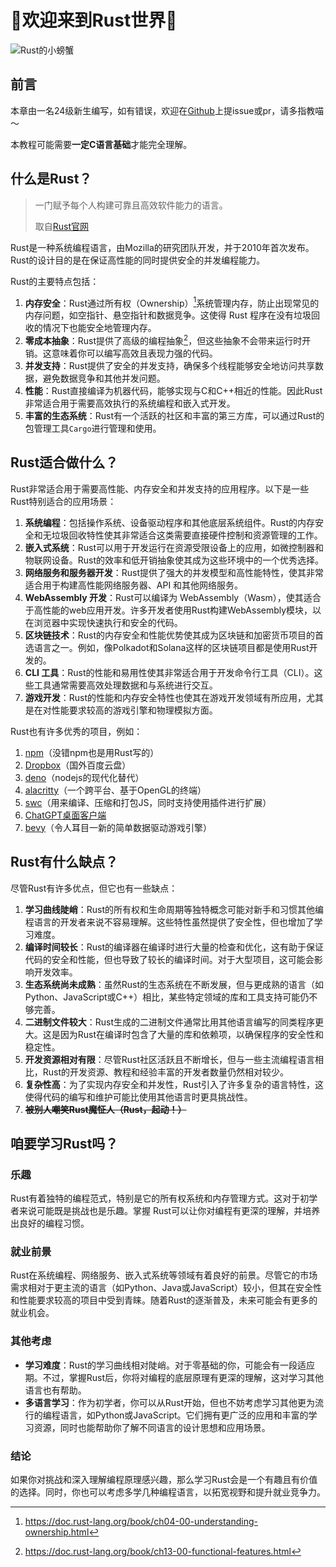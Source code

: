 # 🦀欢迎来到Rust世界🦀

![Rust的小螃蟹](https://pic.imgdb.cn/item/66a86445d9c307b7e9c0fdaa.gif "可爱的小🦀")

## 前言

本章由一名24级新生编写，如有错误，欢迎在[Github](https://github.com/camera-2018/hdu-cs-wiki "其实也可以点左上角喵～（")上提issue或pr，请多指教喵～

本教程可能需要**一定C语言基础**才能完全理解。

## 什么是Rust？

> 一门赋予每个人构建可靠且高效软件能力的语言。
>
> 取自[Rust官网](https://www.rust-lang.org/zh-CN/)

Rust是一种系统编程语言，由Mozilla的研究团队开发，并于2010年首次发布。Rust的设计目的是在保证高性能的同时提供安全的并发编程能力。

Rust的主要特点包括：

1. **内存安全**：Rust通过所有权（Ownership）[^1]系统管理内存，防止出现常见的内存问题，如空指针、悬空指针和数据竞争。这使得 Rust 程序在没有垃圾回收的情况下也能安全地管理内存。
2. **零成本抽象**：Rust提供了高级的编程抽象[^2]，但这些抽象不会带来运行时开销。这意味着你可以编写高效且表现力强的代码。
3. **并发支持**：Rust提供了安全的并发支持，确保多个线程能够安全地访问共享数据，避免数据竞争和其他并发问题。
4. **性能**：Rust直接编译为机器代码，能够实现与C和C++相近的性能。因此Rust非常适合用于需要高效执行的系统编程和嵌入式开发。
5. **丰富的生态系统**：Rust有一个活跃的社区和丰富的第三方库，可以通过Rust的包管理工具`Cargo`进行管理和使用。

[^1]: <https://doc.rust-lang.org/book/ch04-00-understanding-ownership.html>
[^2]: <https://doc.rust-lang.org/book/ch13-00-functional-features.html>

## Rust适合做什么？

Rust非常适合用于需要高性能、内存安全和并发支持的应用程序。以下是一些Rust特别适合的应用场景：

1. **系统编程**：包括操作系统、设备驱动程序和其他底层系统组件。Rust的内存安全和无垃圾回收特性使其非常适合这类需要直接硬件控制和资源管理的工作。
2. **嵌入式系统**：Rust可以用于开发运行在资源受限设备上的应用，如微控制器和物联网设备。Rust的效率和低开销抽象使其成为这些环境中的一个优秀选择。
3. **网络服务和服务器开发**：Rust提供了强大的并发模型和高性能特性，使其非常适合用于构建高性能网络服务器、API 和其他网络服务。
4. **WebAssembly 开发**：Rust可以编译为 WebAssembly（Wasm），使其适合于高性能的web应用开发。许多开发者使用Rust构建WebAssembly模块，以在浏览器中实现快速执行和安全的代码。
5. **区块链技术**：Rust的内存安全和性能优势使其成为区块链和加密货币项目的首选语言之一。例如，像Polkadot和Solana这样的区块链项目都是使用Rust开发的。
6. **CLI 工具**：Rust的性能和易用性使其非常适合用于开发命令行工具（CLI）。这些工具通常需要高效处理数据和与系统进行交互。
7. **游戏开发**：Rust的性能和内存安全特性也使其在游戏开发领域有所应用，尤其是在对性能要求较高的游戏引擎和物理模拟方面。

Rust也有许多优秀的项目，例如：

1. [npm](https://www.npmjs.com)（没错npm也是用Rust写的）
2. [Dropbox](https://www.dropbox.com)（国外百度云盘）
3. [deno](https://github.com/denoland/deno)（nodejs的现代化替代）
4. [alacritty](https://github.com/alacritty/alacritty)（一个跨平台、基于OpenGL的终端）
5. [swc](https://github.com/swc-project/swc)（用来编译、压缩和打包JS，同时支持使用插件进行扩展）
6. [ChatGPT桌面客户端](https://github.com/lencx/ChatGPT)
7. [bevy](https://github.com/bevyengine/bevy)（令人耳目一新的简单数据驱动游戏引擎）

## Rust有什么缺点？

尽管Rust有许多优点，但它也有一些缺点：

1. **学习曲线陡峭**：Rust的所有权和生命周期等独特概念可能对新手和习惯其他编程语言的开发者来说不容易理解。这些特性虽然提供了安全性，但也增加了学习难度。
2. **编译时间较长**：Rust的编译器在编译时进行大量的检查和优化，这有助于保证代码的安全和性能，但也导致了较长的编译时间。对于大型项目，这可能会影响开发效率。
3. **生态系统尚未成熟**：虽然Rust的生态系统在不断发展，但与更成熟的语言（如Python、JavaScript或C++）相比，某些特定领域的库和工具支持可能仍不够完善。
4. **二进制文件较大**：Rust生成的二进制文件通常比用其他语言编写的同类程序更大。这是因为Rust在编译时包含了大量的库和依赖项，以确保程序的安全性和稳定性。
5. **开发资源相对有限**：尽管Rust社区活跃且不断增长，但与一些主流编程语言相比，Rust的开发资源、教程和经验丰富的开发者数量仍然相对较少。
6. **复杂性高**：为了实现内存安全和并发性，Rust引入了许多复杂的语言特性，这使得代码的编写和维护可能比使用其他语言时更具挑战性。
7. ~~**被别人嘲笑Rust魔怔人（Rust，起动！）**~~

## 咱要学习Rust吗？

### 乐趣

Rust有着独特的编程范式，特别是它的所有权系统和内存管理方式。这对于初学者来说可能既是挑战也是乐趣。掌握 Rust可以让你对编程有更深的理解，并培养出良好的编程习惯。

### 就业前景

Rust在系统编程、网络服务、嵌入式系统等领域有着良好的前景。尽管它的市场需求相对于更主流的语言（如Python、Java或JavaScript）较小，但其在安全性和性能要求较高的项目中受到青睐。随着Rust的逐渐普及，未来可能会有更多的就业机会。

### 其他考虑

- **学习难度**：Rust的学习曲线相对陡峭。对于零基础的你，可能会有一段适应期。不过，掌握Rust后，你将对编程的底层原理有更深的理解，这对学习其他语言也有帮助。
- **多语言学习**：作为初学者，你可以从Rust开始，但也不妨考虑学习其他更为流行的编程语言，如Python或JavaScript。它们拥有更广泛的应用和丰富的学习资源，同时也能帮助你了解不同语言的设计思想和应用场景。

### 结论

如果你对挑战和深入理解编程原理感兴趣，那么学习Rust会是一个有趣且有价值的选择。同时，你也可以考虑多学几种编程语言，以拓宽视野和提升就业竞争力。
